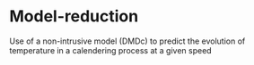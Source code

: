 # Model-reduction
Use of a non-intrusive model (DMDc) to predict the evolution of temperature in a calendering process at a given speed
